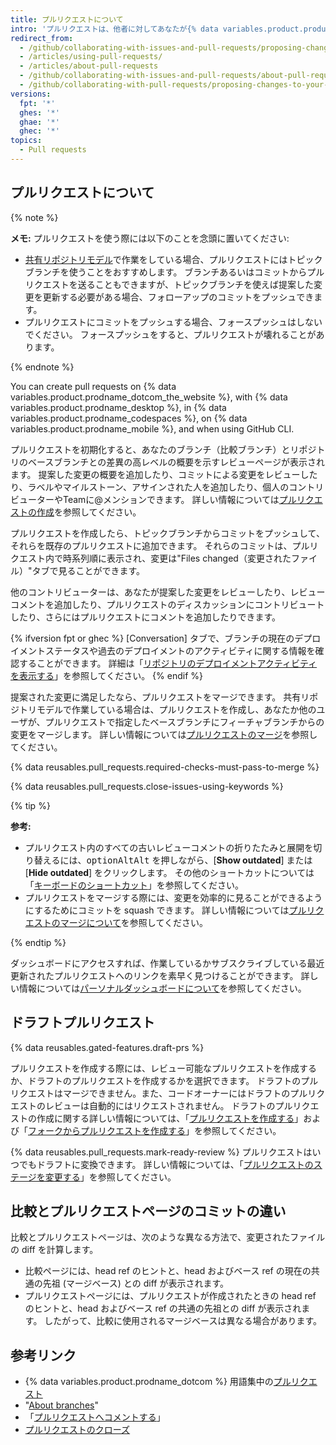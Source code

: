 ```yaml
---
title: プルリクエストについて
intro: 'プルリクエストは、他者に対してあなたが{% data variables.product.product_name %}上のリポジトリ内のブランチにプッシュした変更について知らせます。 プルリクエストがオープンされると、変更がベースブランチにマージされる前に、可能性のある変更についてコラボレーターと議論し、レビューでき、フォローアップのコメントを追加できます。'
redirect_from:
  - /github/collaborating-with-issues-and-pull-requests/proposing-changes-to-your-work-with-pull-requests/about-pull-requests
  - /articles/using-pull-requests/
  - /articles/about-pull-requests
  - /github/collaborating-with-issues-and-pull-requests/about-pull-requests
  - /github/collaborating-with-pull-requests/proposing-changes-to-your-work-with-pull-requests/about-pull-requests
versions:
  fpt: '*'
  ghes: '*'
  ghae: '*'
  ghec: '*'
topics:
  - Pull requests
---
```


## プルリクエストについて

{% note %}

**メモ:** プルリクエストを使う際には以下のことを念頭に置いてください:
* [共有リポジトリモデル](/pull-requests/collaborating-with-pull-requests/getting-started/about-collaborative-development-models)で作業をしている場合、プルリクエストにはトピックブランチを使うことをおすすめします。 ブランチあるいはコミットからプルリクエストを送ることもできますが、トピックブランチを使えば提案した変更を更新する必要がある場合、フォローアップのコミットをプッシュできます。
* プルリクエストにコミットをプッシュする場合、フォースプッシュはしないでください。 フォースプッシュをすると、プルリクエストが壊れることがあります。

{% endnote %}

You can create pull requests on {% data variables.product.prodname_dotcom_the_website %}, with {% data variables.product.prodname_desktop %}, in {% data variables.product.prodname_codespaces %}, on {% data variables.product.prodname_mobile %}, and when using GitHub CLI.

プルリクエストを初期化すると、あなたのブランチ（比較ブランチ）とリポジトリのベースブランチとの差異の高レベルの概要を示すレビューページが表示されます。 提案した変更の概要を追加したり、コミットによる変更をレビューしたり、ラベルやマイルストーン、アサインされた人を追加したり、個人のコントリビューターやTeamに@メンションできます。 詳しい情報については[プルリクエストの作成](/articles/creating-a-pull-request)を参照してください。

プルリクエストを作成したら、トピックブランチからコミットをプッシュして、それらを既存のプルリクエストに追加できます。 それらのコミットは、プルリクエスト内で時系列順に表示され、変更は"Files changed（変更されたファイル）"タブで見ることができます。

他のコントリビューターは、あなたが提案した変更をレビューしたり、レビューコメントを追加したり、プルリクエストのディスカッションにコントリビュートしたり、さらにはプルリクエストにコメントを追加したりできます。

{% ifversion fpt or ghec %}
[Conversation] タブで、ブランチの現在のデプロイメントステータスや過去のデプロイメントのアクティビティに関する情報を確認することができます。 詳細は「[リポジトリのデプロイメントアクティビティを表示する](/repositories/viewing-activity-and-data-for-your-repository/viewing-deployment-activity-for-your-repository)」を参照してください。
{% endif %}

提案された変更に満足したなら、プルリクエストをマージできます。 共有リポジトリモデルで作業している場合は、プルリクエストを作成し、あなたか他のユーザが、プルリクエストで指定したベースブランチにフィーチャブランチからの変更をマージします。 詳しい情報については[プルリクエストのマージ](/articles/merging-a-pull-request)を参照してください。

{% data reusables.pull_requests.required-checks-must-pass-to-merge %}

{% data reusables.pull_requests.close-issues-using-keywords %}

{% tip %}

**参考:**
- プルリクエスト内のすべての古いレビューコメントの折りたたみと展開を切り替えるには、<span class="platform-mac"><kbd>option</kbd></span><span class="platform-linux"><kbd>Alt</kbd></span><span class="platform-windows"><kbd>Alt</kbd></span> を押しながら、[**Show outdated**] または [**Hide outdated**] をクリックします。 その他のショートカットについては「[キーボードのショートカット](/articles/keyboard-shortcuts)」を参照してください。
- プルリクエストをマージする際には、変更を効率的に見ることができるようにするためにコミットを squash できます。 詳しい情報については[プルリクエストのマージについて](/pull-requests/collaborating-with-pull-requests/incorporating-changes-from-a-pull-request/about-pull-request-merges)を参照してください。

{% endtip %}

ダッシュボードにアクセスすれば、作業しているかサブスクライブしている最近更新されたプルリクエストへのリンクを素早く見つけることができます。 詳しい情報については[パーソナルダッシュボードについて](/articles/about-your-personal-dashboard)を参照してください。

## ドラフトプルリクエスト

{% data reusables.gated-features.draft-prs %}

プルリクエストを作成する際には、レビュー可能なプルリクエストを作成するか、ドラフトのプルリクエストを作成するかを選択できます。 ドラフトのプルリクエストはマージできません。また、コードオーナーにはドラフトのプルリクエストのレビューは自動的にはリクエストされません。 ドラフトのプルリクエストの作成に関する詳しい情報については、「[プルリクエストを作成する](/articles/creating-a-pull-request)」および「[フォークからプルリクエストを作成する](/pull-requests/collaborating-with-pull-requests/proposing-changes-to-your-work-with-pull-requests/creating-a-pull-request-from-a-fork)」を参照してください。

{% data reusables.pull_requests.mark-ready-review %} プルリクエストはいつでもドラフトに変換できます。 詳しい情報については、「[プルリクエストのステージを変更する](/pull-requests/collaborating-with-pull-requests/proposing-changes-to-your-work-with-pull-requests/changing-the-stage-of-a-pull-request)」を参照してください。

## 比較とプルリクエストページのコミットの違い

比較とプルリクエストページは、次のような異なる方法で、変更されたファイルの diff を計算します。

- 比較ページには、head ref のヒントと、head およびベース ref の現在の共通の先祖 (マージベース) との diff が表示されます。
- プルリクエストページには、プルリクエストが作成されたときの head ref のヒントと、head およびベース ref の共通の先祖との diff が表示されます。 したがって、比較に使用されるマージベースは異なる場合があります。

## 参考リンク

- {% data variables.product.prodname_dotcom %} 用語集中の[プルリクエスト](/articles/github-glossary/#pull-request)
- "[About branches](/pull-requests/collaborating-with-pull-requests/proposing-changes-to-your-work-with-pull-requests/about-branches)"
- 「[プルリクエストへコメントする](/pull-requests/collaborating-with-pull-requests/reviewing-changes-in-pull-requests/commenting-on-a-pull-request)」
- [プルリクエストのクローズ](/pull-requests/collaborating-with-pull-requests/incorporating-changes-from-a-pull-request/closing-a-pull-request)
